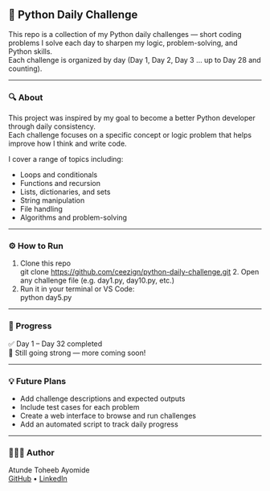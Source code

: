 ## 🐍 Python Daily Challenge

This repo is a collection of my Python daily challenges — short coding problems I solve each day to sharpen my logic, problem-solving, and Python skills.  
Each challenge is organized by day (Day 1, Day 2, Day 3 … up to Day 28 and counting).

---

### 🔍 About
This project was inspired by my goal to become a better Python developer through daily consistency.  
Each challenge focuses on a specific concept or logic problem that helps improve how I think and write code.

I cover a range of topics including:
- Loops and conditionals  
- Functions and recursion  
- Lists, dictionaries, and sets  
- String manipulation  
- File handling  
- Algorithms and problem-solving  

---

### ⚙️ How to Run
1. Clone this repo  
     git clone https://github.com/ceezign/python-daily-challenge.git
   2. Open any challenge file (e.g. day1.py, day10.py, etc.)
3. Run it in your terminal or VS Code:  
     python day5.py
   
---

### 📅 Progress
✅ Day 1 – Day 32 completed  
🚀 Still going strong — more coming soon!

---

### 💡 Future Plans
- Add challenge descriptions and expected outputs  
- Include test cases for each problem  
- Create a web interface to browse and run challenges  
- Add an automated script to track daily progress  

---

### 👨🏽‍💻 Author
Atunde Toheeb Ayomide  
[GitHub](https://github.com/ceezign) • [LinkedIn](https://www.linkedin.com/in/atunde-toheeb-551826313)